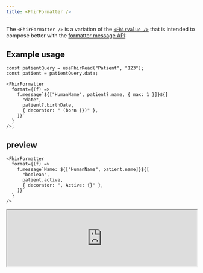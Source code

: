 ```yaml
---
title: <FhirFormatter />
---
```


The `<FhirFormatter />` is a variation of the [`<FhirValue />`](/packages/react/components/fhir-value) that is intended to compose better with the
[formatter message API](/packages/core/data-types-formatters#the-message-api):

## Example usage

```tsx
const patientQuery = useFhirRead("Patient", "123");
const patient = patientQuery.data;

<FhirFormatter
  format={(f) =>
    f.message`${["HumanName", patient?.name, { max: 1 }]}${[
      "date",
      patient?.birthDate,
      { decorator: " (born {})" },
    ]}`
  }
/>;
```

## preview

```tsx
<FhirFormatter
  format={(f) =>
    f.message`Name: ${["HumanName", patient.name]}${[
      "boolean",
      patient.active,
      { decorator: ", Active: {}" },
    ]}`
  }
/>
```

<iframe src="https://bonfhir.dev/storybook/iframe.html?args=&id=bonfhir-data-display-fhirformatter--default&viewMode=story" width="100%" />
